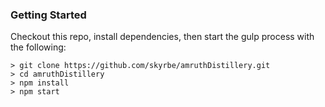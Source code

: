### Getting Started

Checkout this repo, install dependencies, then start the gulp process with the following:

```
> git clone https://github.com/skyrbe/amruthDistillery.git
> cd amruthDistillery
> npm install
> npm start
```
